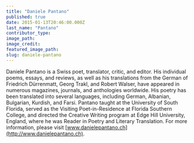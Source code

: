 ```yaml
---
title: "Daniele Pantano"
published: true
date: 2015-01-13T20:46:00.000Z
last_name: "Pantano"
contributor_type:
image_path:
image_credit:
featured_image_path:
slug: daniele-pantano
---
```


Daniele Pantano is a Swiss poet, translator, critic, and editor. His individual poems, essays, and reviews, as well as his translations from the German of Friedrich Dürrenmatt, Georg Trakl, and Robert Walser, have appeared in numerous magazines, journals, and anthologies worldwide. His poetry has been translated into several languages, including German, Albanian, Bulgarian, Kurdish, and Farsi. Pantano taught at the University of South Florida, served as the Visiting Poet-in-Residence at Florida Southern College, and directed the Creative Writing program at Edge Hill University, England, where he was Reader in Poetry and Literary Translation. For more information, please visit [www.danielepantano.ch](http://www.danielepantano.ch).


